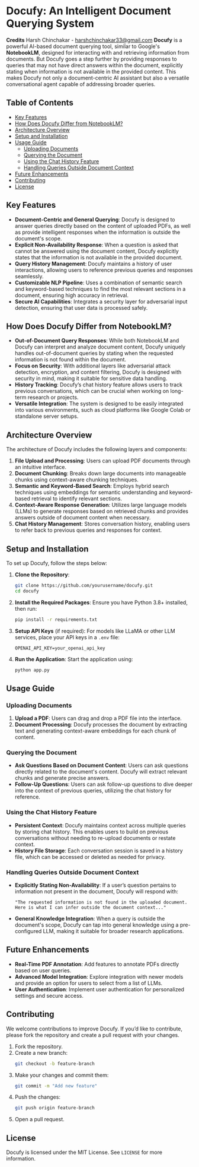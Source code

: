 # Docufy: An Intelligent Document Querying System

**Credits** Harsh Chinchakar - harshchinchakar33@gmail.com
**Docufy** is a powerful AI-based document querying tool, similar to Google's **NotebookLM**, designed for interacting with and retrieving information from documents. But Docufy goes a step further by providing responses to queries that may not have direct answers within the document, explicitly stating when information is not available in the provided content. This makes Docufy not only a document-centric AI assistant but also a versatile conversational agent capable of addressing broader queries.

## Table of Contents
- [Key Features](#key-features)
- [How Does Docufy Differ from NotebookLM?](#how-does-docufy-differ-from-notebooklm)
- [Architecture Overview](#architecture-overview)
- [Setup and Installation](#setup-and-installation)
- [Usage Guide](#usage-guide)
  - [Uploading Documents](#uploading-documents)
  - [Querying the Document](#querying-the-document)
  - [Using the Chat History Feature](#using-the-chat-history-feature)
  - [Handling Queries Outside Document Context](#handling-queries-outside-document-context)
- [Future Enhancements](#future-enhancements)
- [Contributing](#contributing)
- [License](#license)

## Key Features
- **Document-Centric and General Querying**: Docufy is designed to answer queries directly based on the content of uploaded PDFs, as well as provide intelligent responses when the information is outside the document's scope.
- **Explicit Non-Availability Response**: When a question is asked that cannot be answered using the document content, Docufy explicitly states that the information is not available in the provided document.
- **Query History Management**: Docufy maintains a history of user interactions, allowing users to reference previous queries and responses seamlessly.
- **Customizable NLP Pipeline**: Uses a combination of semantic search and keyword-based techniques to find the most relevant sections in a document, ensuring high accuracy in retrieval.
- **Secure AI Capabilities**: Integrates a security layer for adversarial input detection, ensuring that user data is processed safely.

## How Does Docufy Differ from NotebookLM?
- **Out-of-Document Query Responses**: While both NotebookLM and Docufy can interpret and analyze document content, Docufy uniquely handles out-of-document queries by stating when the requested information is not found within the document.
- **Focus on Security**: With additional layers like adversarial attack detection, encryption, and content filtering, Docufy is designed with security in mind, making it suitable for sensitive data handling.
- **History Tracking**: Docufy’s chat history feature allows users to track previous conversations, which can be crucial when working on long-term research or projects.
- **Versatile Integration**: The system is designed to be easily integrated into various environments, such as cloud platforms like Google Colab or standalone server setups.

## Architecture Overview
The architecture of Docufy includes the following layers and components:
1. **File Upload and Processing**: Users can upload PDF documents through an intuitive interface.
2. **Document Chunking**: Breaks down large documents into manageable chunks using context-aware chunking techniques.
3. **Semantic and Keyword-Based Search**: Employs hybrid search techniques using embeddings for semantic understanding and keyword-based retrieval to identify relevant sections.
4. **Context-Aware Response Generation**: Utilizes large language models (LLMs) to generate responses based on retrieved chunks and provides answers outside of document content when necessary.
5. **Chat History Management**: Stores conversation history, enabling users to refer back to previous queries and responses for context.

## Setup and Installation
To set up Docufy, follow the steps below:

1. **Clone the Repository**:
    ```bash
    git clone https://github.com/yourusername/docufy.git
    cd docufy
    ```

2. **Install the Required Packages**:
    Ensure you have Python 3.8+ installed, then run:
    ```bash
    pip install -r requirements.txt
    ```

3. **Setup API Keys** (if required):
    For models like LLaMA or other LLM services, place your API keys in a `.env` file:
    ```
    OPENAI_API_KEY=your_openai_api_key
    ```

4. **Run the Application**:
    Start the application using:
    ```bash
    python app.py
    ```

## Usage Guide
### Uploading Documents
1. **Upload a PDF**: Users can drag and drop a PDF file into the interface.
2. **Document Processing**: Docufy processes the document by extracting text and generating context-aware embeddings for each chunk of content.

### Querying the Document
- **Ask Questions Based on Document Content**: Users can ask questions directly related to the document's content. Docufy will extract relevant chunks and generate precise answers.
- **Follow-Up Questions**: Users can ask follow-up questions to dive deeper into the context of previous queries, utilizing the chat history for reference.

### Using the Chat History Feature
- **Persistent Context**: Docufy maintains context across multiple queries by storing chat history. This enables users to build on previous conversations without needing to re-upload documents or restate context.
- **History File Storage**: Each conversation session is saved in a history file, which can be accessed or deleted as needed for privacy.

### Handling Queries Outside Document Context
- **Explicitly Stating Non-Availability**: If a user’s question pertains to information not present in the document, Docufy will respond with: 
    ```
    "The requested information is not found in the uploaded document. Here is what I can infer outside the document context..."
    ```
- **General Knowledge Integration**: When a query is outside the document's scope, Docufy can tap into general knowledge using a pre-configured LLM, making it suitable for broader research applications.

## Future Enhancements
- **Real-Time PDF Annotation**: Add features to annotate PDFs directly based on user queries.
- **Advanced Model Integration**: Explore integration with newer models and provide an option for users to select from a list of LLMs.
- **User Authentication**: Implement user authentication for personalized settings and secure access.

## Contributing
We welcome contributions to improve Docufy. If you’d like to contribute, please fork the repository and create a pull request with your changes.

1. Fork the repository.
2. Create a new branch:
    ```bash
    git checkout -b feature-branch
    ```
3. Make your changes and commit them:
    ```bash
    git commit -m "Add new feature"
    ```
4. Push the changes:
    ```bash
    git push origin feature-branch
    ```
5. Open a pull request.

## License
Docufy is licensed under the MIT License. See `LICENSE` for more information.

